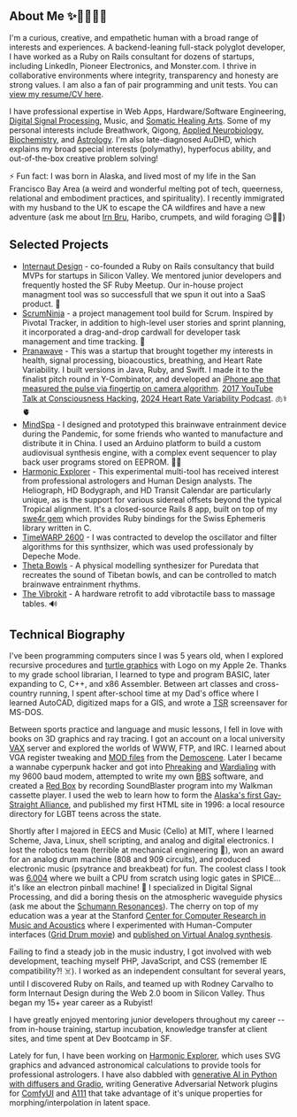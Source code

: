 ## About Me  ✨🧠🏳️‍🌈🦄
I'm a curious, creative, and empathetic human with a broad range of interests and experiences. A backend-leaning full-stack polyglot developer, I have worked as a Ruby on Rails consultant for dozens of startups, including LinkedIn, Pioneer Electronics, and Monster.com. I thrive in collaborative environments where integrity, transparency and honesty are strong values. I am also a fan of pair programming and unit tests. You can [view my resume/CV here](DAVID%20LOWENFELS%20CV%20A4.pdf).

I have professional expertise in Web Apps, Hardware/Software Engineering, [Digital Signal Processing](https://soundcloud.com/lowenlabs/theta-bowls), Music, and [Somatic Healing Arts](http://fullspectrumbodywork.com). Some of my personal interests include Breathwork, Qigong, [Applied Neurobiology](http://pranawave.net), [Biochemistry](https://hypochlorous.info), and [Astrology](http://harmonic-explorer.onrender.com). I'm also late-diagnosed AuDHD, which explains my broad special interests (polymathy), hyperfocus ability, and out-of-the-box creative problem solving! 

⚡ Fun fact: I was born in Alaska, and lived most of my life in the San Francisco Bay Area (a weird and wonderful melting pot of tech, queerness, relational and embodiment practices, and spirituality). I recently immigrated with my husband to the UK to escape the CA wildfires and have a new adventure (ask me about [Irn Bru](https://www.youtube.com/watch?v=vcQgrYS61Rw), Haribo, crumpets, and wild foraging 😉🏴󠁧󠁢󠁳󠁣󠁴󠁿🏴󠁧󠁢󠁥󠁮󠁧󠁿)

## Selected Projects

- [Internaut Design](https://web.archive.org/web/20140604170316/http://internautdesign.com/ruby_on_rails_consulting) - co-founded a Ruby on Rails consultancy that build MVPs for startups in Silicon Valley. We mentored junior developers and frequently hosted the SF Ruby Meetup. Our in-house project managment tool was so successfull that we spun it out into a SaaS product. 💎
- [ScrumNinja](https://web.archive.org/web/20130605162410/http://www.scrumninja.com/scrum-software) - a project management tool build for Scrum. Inspired by Pivotal Tracker, in addition to high-level user stories and sprint planning, it incorporated a drag-and-drop cardwall for developer task management and time tracking. 🥷
- [Pranawave](http://pranawave.net) - This was a startup that brought together my interests in health, signal processing, bioacoustics, breathing, and Heart Rate Variability. I built versions in Java, Ruby, and Swift. I made it to the finalist pitch round in Y-Combinator, and developed an [iPhone app that measured the pulse via fingertip on camera algorithm](https://www.youtube.com/watch?v=qhjVVUs5u6Q). [2017 YouTube Talk at Consciousness Hacking](https://www.youtube.com/watch?v=lvb7IdhT48c), [2024 Heart Rate Variability Podcast](https://www.youtube.com/watch?v=ZV5i2Fo5DwY). 🫁⚕🫀
- [MindSpa](https://lowenlabs.org/projects/audiovisual/) - I designed and prototyped this brainwave entrainment device during the Pandemic, for some friends who wanted to manufacture and distribute it in China. I used an Arduino platform to build a custom audiovisual synthesis engine, with a complex event sequencer to play back user programs stored on EEPROM. 🧠🚥
- [Harmonic Explorer](http://harmonic-explorer.onrender.com) - This experimental multi-tool has received interest from professional astrologers and Human Design analysts. The Heliograph, HD Bodygraph, and HD Transit Calendar are particularly unique, as is the support for various sidereal offsets beyond the typical Tropical alignment. It's a closed-source Rails 8 app, built on top of my [swe4r gem](https://github.com/dfl/swe4r) which provides Ruby bindings for the Swiss Ephemeris library written in C.
- [TimeWARP 2600](https://www.airmusictech.com/virtual-instruments/timewarp-2600/) - I was contracted to develop the oscillator and filter algorithms for this synthsizer, which was used professionaly by Depeche Mode.
- [Theta Bowls](https://soundcloud.com/lowenlabs/theta-bowls) - A physical modelling synthesizer for Puredata that recreates the sound of Tibetan bowls, and can be controlled to match brainwave entrainment rhythms.
- [The Vibrokit](https://fullspectrumbodywork.com/vibrokit) - A hardware retrofit to add vibrotactile bass to massage tables. 🔊

## Technical Biography

I've been programming computers since I was 5 years old, when I explored recursive procedures and [turtle graphics](https://en.wikipedia.org/wiki/Turtle_graphics) with Logo on my Apple 2e.
Thanks to my grade school librarian, I learned to type and program BASIC, later expanding to C, C++, and x86 Assembler.
Between art classes and cross-country running, I spent after-school time at my Dad's office where I learned AutoCAD, digitized maps for a GIS, and wrote a [TSR](https://en.wikipedia.org/wiki/Terminate-and-stay-resident_program) screensaver for MS-DOS.

Between sports practice and language and music lessons, I fell in love with books on 3D graphics and ray tracing. I got an account on a local university [VAX](https://en.wikipedia.org/wiki/VAX) server and explored the worlds of WWW, FTP, and IRC. I learned about VGA register tweaking and [MOD files](https://en.wikipedia.org/wiki/MOD_(file_format)) from the [Demoscene](https://en.wikipedia.org/wiki/Demoscene). Later I became a wannabe cyperpunk hacker and got into [Phreaking](https://en.wikipedia.org/wiki/Phreaking) and [Wardialing](https://en.wikipedia.org/wiki/Wardialing) with my 9600 baud modem, attempted to write my own [BBS](https://en.wikipedia.org/wiki/Bulletin_board_system) software, and created a [Red Box](https://en.wikipedia.org/wiki/Red_box_(phreaking)) by recording SoundBlaster program into my Walkman cassette player. I used the web to learn how to form the [Alaska's first Gay-Straight Alliance](https://github.com/dfl/dfl/blob/8782bd5050d1828ea190844f064f1868aa032c8d/Anchorage_Daily_News_2005_06_24_56.pdf), and published my first HTML site in 1996: a local resource directory for LGBT teens across the state.

Shortly after I majored in EECS and Music (Cello) at MIT, where I learned Scheme, Java, Linux, shell scripting, and analog and digital electronics. I lost the robotics team (terrible at mechanical engineering 🙈), won an award for an analog drum machine (808 and 909 circuits), and produced electronic music (psytrance and breakbeat) for fun. The coolest class I took was [6.004](https://ocw.mit.edu/courses/6-004-computation-structures-spring-2017/) where we built a CPU from scratch using logic gates in SPICE... it's like an electron pinball machine! 🤯 I specialized in Digital Signal Processing, and did a boring thesis on the atmospheric waveguide physics (ask me about the [Schumann Resonances](https://en.wikipedia.org/wiki/Schumann_resonances)). The cherry on top of my education was a year at the Stanford [Center for Computer Research in Music and Acoustics](https://ccrma.stanford.edu) where I experimented with Human-Computer interfaces ([Grid Drum movie](https://www.youtube.com/watch?v=SxJYFXAJmGs)) and [published on Virtual Analog synthesis](https://secure.aes.org/forum/pubs/conventions/?elib=12340).

Failing to find a steady job in the music industry, I got involved with web development, teaching myself PHP, JavaScript, and CSS (remember IE compatibility?! ☠️). I worked as an independent consultant for several years, until I discovered Ruby on Rails, and teamed up with Rodney Carvalho to form Internaut Design during the Web 2.0 boom in Silicon Valley. Thus began my 15+ year career as a Rubyist!

I have greatly enjoyed mentoring junior developers throughout my career -- from in-house training, startup incubation, knowledge transfer at client sites, and time spent at Dev Bootcamp in SF.

Lately for fun, I have been working on [Harmonic Explorer](http://harmonic-explorer.onrender.com), which uses SVG graphics and advanced astronomical calculations to provide tools for professional astrologers. I have also dabbled with [generative AI in Python with diffusers and Gradio](https://github.com/dfl/diffusers-playground), writing Generative Adversarial Network plugins for [ComfyUI](https://github.com/dfl/ComfyUI-StyleGan) and [A111](https://github.com/dfl/sd-webui-gan-generator) that take advantage of it's unique properties for morphing/interpolation in latent space.
